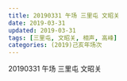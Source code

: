 ```yaml
---
title: 20190331 午场 三里屯 文昭关
date: 2019-03-31
updated: 2019-03-31
tags: [三里屯, 文昭关, 相声, 高峰]
categories: (2019)己亥年场次
---
```

20190331 午场 三里屯 文昭关